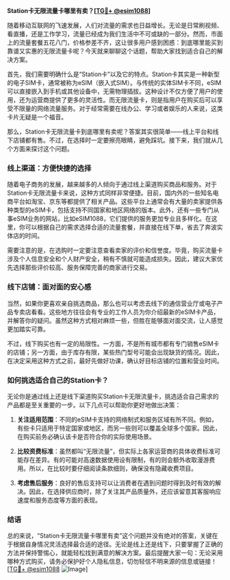 **Station卡无限流量卡哪里有卖？[[TG💪+ @esim1088](https://t.me/s/esim1088)]**

随着移动互联网的飞速发展，人们对流量的需求也日益增长。无论是日常刷视频、看直播，还是工作学习，流量已经成为我们生活中不可或缺的一部分。然而，市面上的流量套餐五花八门，价格参差不齐，这让很多用户感到困惑：到底哪里能买到靠谱又实惠的无限流量卡呢？今天就来聊聊这个话题，帮助大家找到适合自己的解决方案。

首先，我们需要明确什么是“Station卡”以及它的特点。Station卡其实是一种新型的电子SIM卡，通常被称为eSIM（嵌入式SIM）。与传统的实体SIM卡不同，eSIM可以直接嵌入到手机或其他设备中，无需物理插拔。这种设计不仅方便了用户的使用，还为运营商提供了更多的灵活性。而无限流量卡，则是指用户在购买后可以享受不限量的网络流量服务。对于经常需要在线办公、学习或者娱乐的人来说，这类卡片无疑是一个福音。

那么，Station卡无限流量卡到底哪里有卖呢？答案其实很简单——线上平台和线下店铺都有售。不过，在选择时一定要擦亮眼睛，避免踩坑。接下来，我们就从几个方面来探讨这个问题。

### 线上渠道：方便快捷的选择

随着电子商务的发展，越来越多的人倾向于通过线上渠道购买商品和服务。对于Station卡无限流量卡来说，这种方式同样非常便捷。目前，国内外的一些知名电商平台如淘宝、京东等都提供了相关产品。这些平台上通常会有大量的卖家提供各种类型的eSIM卡，包括支持不同国家和地区网络的版本。此外，还有一些专门从事eSIM业务的网站，比如eSIM1088，它们提供的服务更加专业且多样化。在这里，你可以根据自己的需求选择合适的流量套餐，并直接在线下单，省去了奔波实体店的时间。

需要注意的是，在选购时一定要注意查看卖家的评价和信誉度。毕竟，购买流量卡涉及个人信息安全和个人财产安全，稍有不慎就可能造成损失。因此，建议大家优先选择那些评价较高、服务保障完善的商家进行交易。

### 线下店铺：面对面的安心感

当然，如果你更喜欢亲自挑选商品，那么也可以考虑去线下的通信营业厅或电子产品专卖店看看。这些地方往往会有专业的工作人员为你介绍最新的eSIM卡产品，并解答你的疑问。虽然这种方式相对麻烦一些，但胜在能够面对面交流，让人感觉更加踏实可靠。

不过，线下购买也有一定的局限性。一方面，不是所有城市都有专门销售eSIM卡的店铺；另一方面，由于库存有限，某些热门型号可能会出现缺货的情况。因此，在决定采用这种方式之前，最好先做好功课，确认好目标店铺的位置和营业时间。

### 如何挑选适合自己的Station卡？

无论你是通过线上还是线下渠道购买Station卡无限流量卡，挑选适合自己需求的产品都是至关重要的一步。以下几点可以帮助你更好地做出决策：

1. **关注适用范围**：不同的eSIM卡支持的网络制式和服务区域有所不同。例如，有些卡只适用于特定国家或地区，而另一些则可以覆盖全球多个国家。因此，在购买前务必确认该卡是否符合你的实际使用场景。

2. **比较资费标准**：虽然都叫“无限流量”，但实际上各家运营商的具体收费标准可能存在差异。有的可能对高速数据使用设有限制，有的则会额外收取漫游费用。所以，在比较时要仔细阅读条款细则，确保没有隐藏收费项目。

3. **考虑售后服务**：良好的售后支持可以让消费者在遇到问题时得到及时有效的解决。因此，在选择供应商时，除了关注其产品质量外，还应该留意其客服响应速度和服务态度等方面的表现。

### 结语

总的来说，“Station卡无限流量卡哪里有卖”这个问题并没有绝对的答案，关键在于根据自身情况灵活选择最合适的途径。无论是线上还是线下，只要掌握了正确的方法并保持警惕心，就能轻松找到满意的解决方案。最后提醒大家一句：无论采用哪种方式购买，请务必保护好个人隐私信息，切勿轻信不明来源的信息或链接！[[TG💪+ @esim1088](https://t.me/s/esim1088) ![Image](https://i.postimg.cc/4NQfJmqS/Snipaste-2025-05-13-00-14-12.png)]